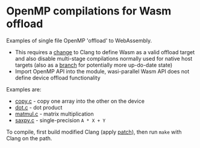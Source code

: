 OpenMP compilations for Wasm offload
====================================

Examples of single file OpenMP 'offload' to WebAssembly.

- This requires a [change][c] to Clang to define Wasm as a valid offload target
  and also disable multi-stage compilations normally used for native host
  targets (also as a [branch][b] for potentially more up-do-date state)
- Import OpenMP API into the module, wasi-parallel Wasm API does not define
  device offload functionality

Examples are:

- [copy.c](copy.c) - copy one array into the other on the device
- [dot.c](dot.c) - dot product
- [matmul.c](matmul.c) - matrix multiplication
- [saxpy.c](saxpy.c) - single-precision `A * X + Y`

To compile, first build modified Clang (apply [patch][c]), then run `make` with
Clang on the path.

[c]: https://github.com/penzn/llvm-project/commit/320765aebcaf86d2f949346ba3b96c565a726893
[b]: https://github.com/penzn/llvm-project/tree/wasm-offload

